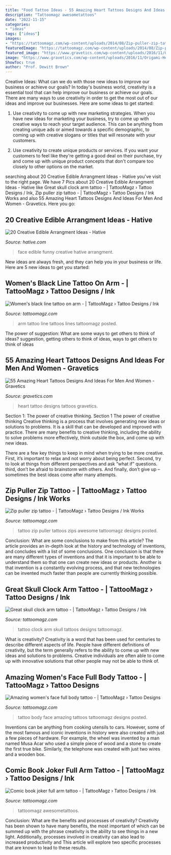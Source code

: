 ```yaml
---
title: "Food Tattoo Ideas - 55 Amazing Heart Tattoos Designs And Ideas For Men And Women"
description: "Tattoomagz awesometattoos"
date: "2022-11-15"
categories:
- "ideas"
tags: ["ideas"]
images:
- "https://tattoomagz.com/wp-content/uploads/2014/08/Zip-puller-zip-tattoo.jpg"
featuredImage: "https://tattoomagz.com/wp-content/uploads/2014/08/Zip-puller-zip-tattoo.jpg"
featured_image: "https://www.gravetics.com/wp-content/uploads/2016/11/Origami-Heart.jpg"
image: "https://www.gravetics.com/wp-content/uploads/2016/11/Origami-Heart.jpg"
ShowToc: true
author: "Prof. Dewitt Brown"
---
```



Creative Ideas: What can we do with those new ideas to improve our business or achieve our goals?
In today's business world, creativity is a essential tool that can help improve our business or achieve our goals. There are many ways to use creativity in order to get the most out of our ideas and improve our businesses. Here are some ideas to get started: 
1. Use creativity to come up with new marketing strategies. When you have new ideas for marketing your business, try to come up with creative ways to reach your target audience. This can be anything from creating unique ads or aimed towards a specific demographic, to coming up with creative slogans or titles that will resonate with your customers. 

2. Use creativity to create unique products or services. If you want your customers to feel like they're getting a good deal on their purchase, try and come up with unique product concepts that don't compare too closely to other options on the market.

	

		
searching about 20 Creative Edible Arrangment Ideas - Hative you've visit to the right page. We have 7 Pics about 20 Creative Edible Arrangment Ideas - Hative like Great skull clock arm tattoo - | TattooMagz › Tattoo Designs / Ink, Zip puller zip tattoo - | TattooMagz › Tattoo Designs / Ink Works and also 55 Amazing Heart Tattoos Designs And Ideas For Men And Women - Gravetics. Here you go:
		
    
## 20 Creative Edible Arrangment Ideas - Hative

<img loading=lazy src="https://hative.com/wp-content/uploads/2014/05/edible-arrangements/9-funny-face-food-arrangement.jpg" onerror="this.onerror=null;this.src='https://tse1.mm.bing.net/th?id=OIP.HatMJEZe5gCMUp0JowAZOwHaJ9&amp;pid=15.1';" alt="20 Creative Edible Arrangment Ideas - Hative">

_Source: hative.com_

>face edible funny creative hative arrangment. 

	

New ideas are always fresh, and they can help you in your business or life. Here are 5 new ideas to get you started: 

    
## Women&#039;s Black Line Tattoo On Arm - | TattooMagz › Tattoo Designs / Ink

<img loading=lazy src="https://tattoomagz.com/wp-content/uploads/2014/07/Womens-black-line-tattoo-on-arm-598x900.jpg" onerror="this.onerror=null;this.src='https://tse3.mm.bing.net/th?id=OIP.KAFTMBJ23Gam09qQVvhI2wHaLJ&amp;pid=15.1';" alt="Women&#039;s black line tattoo on arm - | TattooMagz › Tattoo Designs / Ink">

_Source: tattoomagz.com_

>arm tattoo line tattoos lines tattoomagz posted. 

	

The power of suggestion: What are some ways to get others to think of ideas?
suggestion, getting others to think of ideas, ways to get others to think of ideas

    
## 55 Amazing Heart Tattoos Designs And Ideas For Men And Women - Gravetics

<img loading=lazy src="https://www.gravetics.com/wp-content/uploads/2016/11/Origami-Heart.jpg" onerror="this.onerror=null;this.src='https://tse3.mm.bing.net/th?id=OIP.AM8qzYu1cr8QgM-7P5qJUQHaJQ&amp;pid=15.1';" alt="55 Amazing Heart Tattoos Designs And Ideas For Men And Women - Gravetics">

_Source: gravetics.com_

>heart tattoo designs tattoos gravetics. 

	

Section 1: The power of creative thinking.
Section 1 The power of creative thinking
Creative thinking is a process that involves generating new ideas or solutions to problems. It is a skill that can be developed and improved with practice. There are many benefits to creative thinking, including the ability to solve problems more effectively, think outside the box, and come up with new ideas.

There are a few key things to keep in mind when trying to be more creative. First, it’s important to relax and not worry about being perfect. Second, try to look at things from different perspectives and ask “what if” questions. third, don’t be afraid to brainstorm with others. And finally, don’t give up – sometimes the best ideas come after many attempts.

    
## Zip Puller Zip Tattoo - | TattooMagz › Tattoo Designs / Ink Works

<img loading=lazy src="https://tattoomagz.com/wp-content/uploads/2014/08/Zip-puller-zip-tattoo.jpg" onerror="this.onerror=null;this.src='https://tse4.mm.bing.net/th?id=OIP.vDmFtk7dmV7FJPd2OCnmqQHaJ4&amp;pid=15.1';" alt="Zip puller zip tattoo - | TattooMagz › Tattoo Designs / Ink Works">

_Source: tattoomagz.com_

>tattoo zip puller tattoos zips awesome tattoomagz designs posted. 

	

Conclusion: What are some conclusions to make from this article?
The article provides an in-depth look at the history and technology of inventions, and concludes with a list of some conclusions. One conclusion is that there are many different types of inventions and that it is important to be able to understand them so that one can create new ideas or products. Another is that invention is a constantly evolving process, and that new technologies can be invented much faster than people are currently thinking possible.

    
## Great Skull Clock Arm Tattoo - | TattooMagz › Tattoo Designs / Ink

<img loading=lazy src="https://tattoomagz.com/wp-content/uploads/Great-skull-clock-arm-tattoo.jpg" onerror="this.onerror=null;this.src='https://tse4.mm.bing.net/th?id=OIP.pyD-uIV9cUnNitan4iuXzAHaNG&amp;pid=15.1';" alt="Great skull clock arm tattoo - | TattooMagz › Tattoo Designs / Ink">

_Source: tattoomagz.com_

>tattoo clock arm skull tattoos designs tattoomagz. 

	

What is creativity?
Creativity is a word that has been used for centuries to describe different aspects of life. People have different definitions of creativity, but the term generally refers to the ability to come up with new ideas and solutions to problems. Creative individuals are often able to come up with innovative solutions that other people may not be able to think of.

    
## Amazing Women&#039;s Face Full Body Tattoo - | TattooMagz › Tattoo Designs

<img loading=lazy src="https://tattoomagz.com/wp-content/uploads/Tattoos/tattoo/Amazing-womens-face-full-body-tattoo.jpg" onerror="this.onerror=null;this.src='https://tse3.mm.bing.net/th?id=OIP.s8yYoWP8xivWihvCsdNYTgHaJ4&amp;pid=15.1';" alt="Amazing women&#039;s face full body tattoo - | TattooMagz › Tattoo Designs">

_Source: tattoomagz.com_

>tattoo body face amazing tattoos tattoomagz designs posted. 

	

Inventions can be anything from cooking utensils to cars. However, some of the most famous and iconic inventions in history were also created with just a few pieces of hardware. For example, the wheel was invented by a man named Musa Acar who used a simple piece of wood and a stone to create the first true bike. Similarly, the telephone was created with just two wires and a wooden box.

    
## Comic Book Joker Full Arm Tattoo - | TattooMagz › Tattoo Designs / Ink

<img loading=lazy src="https://tattoomagz.com/wp-content/uploads/Tattoos/tattoo/Comic-book-joker-full-arm-tattoo.jpg" onerror="this.onerror=null;this.src='https://tse1.mm.bing.net/th?id=OIP.nzghULArc3e-xUR_X8y0twHaHa&amp;pid=15.1';" alt="Comic book joker full arm tattoo - | TattooMagz › Tattoo Designs / Ink">

_Source: tattoomagz.com_

>tattoomagz awesometattoos. 

	

Conclusion: What are the benefits and processes of creativity?
Creativity has been shown to have many benefits, the most important of which can be summed up with the phrase creativity is the ability to see things in a new light. Additionally, processes involved in creativity can also lead to increased productivity and This article will explore two specific processes that are known to lead to these results.

